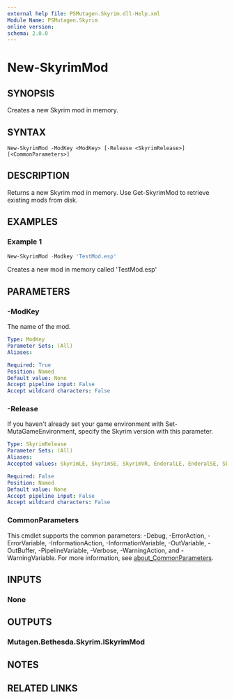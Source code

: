 ```yaml
---
external help file: PSMutagen.Skyrim.dll-Help.xml
Module Name: PSMutagen.Skyrim
online version:
schema: 2.0.0
---
```


# New-SkyrimMod

## SYNOPSIS
Creates a new Skyrim mod in memory.

## SYNTAX

```
New-SkyrimMod -ModKey <ModKey> [-Release <SkyrimRelease>] [<CommonParameters>]
```

## DESCRIPTION
Returns a new Skyrim mod in memory. Use Get-SkyrimMod to retrieve existing mods from disk.

## EXAMPLES

### Example 1
```powershell
New-SkyrimMod -Modkey 'TestMod.esp'
```

Creates a new mod in memory called 'TestMod.esp'

## PARAMETERS

### -ModKey
The name of the mod.

```yaml
Type: ModKey
Parameter Sets: (All)
Aliases:

Required: True
Position: Named
Default value: None
Accept pipeline input: False
Accept wildcard characters: False
```

### -Release
If you haven't already set your game environment with Set-MutaGameEnvironment, specify the Skyrim version with this parameter.

```yaml
Type: SkyrimRelease
Parameter Sets: (All)
Aliases:
Accepted values: SkyrimLE, SkyrimSE, SkyrimVR, EnderalLE, EnderalSE, SkyrimSEGog

Required: False
Position: Named
Default value: None
Accept pipeline input: False
Accept wildcard characters: False
```

### CommonParameters
This cmdlet supports the common parameters: -Debug, -ErrorAction, -ErrorVariable, -InformationAction, -InformationVariable, -OutVariable, -OutBuffer, -PipelineVariable, -Verbose, -WarningAction, and -WarningVariable. For more information, see [about_CommonParameters](http://go.microsoft.com/fwlink/?LinkID=113216).

## INPUTS

### None

## OUTPUTS

### Mutagen.Bethesda.Skyrim.ISkyrimMod

## NOTES

## RELATED LINKS
